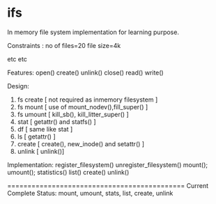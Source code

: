 # ifs
In memory file system implementation for learning  purpose.


Constraints :
no of files=20
file size=4k

etc etc

Features:
open()
create()
unlink()
close()
read()
write()

Design:
1. fs create [ not required as inmemory filesystem ]
2. fs mount  [ use of mount_nodev(),fill_super() ]
3. fs umount [ kill_sb(), kill_litter_super() ]
4. stat      [ getattr() and statfs() ]
5. df 	     [ same like stat ] 
6. ls        [ getattr() ] 
7. create    [ create(), new_inode() and setattr() ]
8. unlink    [ unlink()]

Implementation:
register_filesystem()
unregister_filesystem()
mount();
umount();
statistics()
list()
create()
unlink()

============================================
Current Complete Status:
mount, umount, stats, list, create, unlink
